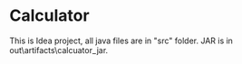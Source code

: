 # Calculator
This is Idea project, all java files are in "src" folder. JAR is in out\artifacts\calcuator_jar.
